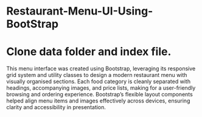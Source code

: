 # Restaurant-Menu-UI-Using-BootStrap

# Clone data folder and index file.

This menu interface was created using Bootstrap, leveraging its responsive grid system and utility classes to design a modern restaurant menu with visually organised sections. Each food category is cleanly separated with headings, accompanying images, and price lists, making for a user-friendly browsing and ordering experience. Bootstrap’s flexible layout components helped align menu items and images effectively across devices, ensuring clarity and accessibility in presentation.
